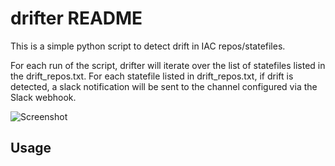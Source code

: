 # drifter README

This is a simple python script to detect drift in IAC repos/statefiles. 

For each run of the script, drifter will iterate over the list of statefiles listed in the 
drift_repos.txt. For each statefile listed in drift_repos.txt, if drift is detected, a slack 
notification will be sent to the channel configured via the Slack webhook.

![Screenshot](../assets/screenshot.png?raw=true)

## Usage

